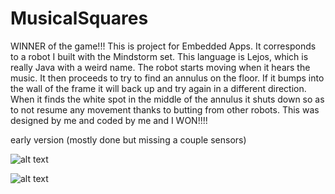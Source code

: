 # MusicalSquares

WINNER of the game!!!
This is project for Embedded Apps. It corresponds to a robot I built with the Mindstorm set. This language is Lejos, which is really Java with a weird name.
The robot starts moving when it hears the music. It then proceeds to try to find an annulus on the floor. If it bumps into the wall of the frame it will back up and try again in a different direction. When it finds the white spot in the middle of the annulus it shuts down so as to not resume any movement thanks to butting from other robots. 
This was designed by me and coded by me and I WON!!!!

early version (mostly done but missing a couple sensors) 

![alt text](https://user-images.githubusercontent.com/23327932/41638483-6c0c8874-740e-11e8-8aa3-cb8ba9e7d6b2.png)

![alt text](https://user-images.githubusercontent.com/23327932/41638486-6f2deb1a-740e-11e8-81a7-2f3970631583.png)
